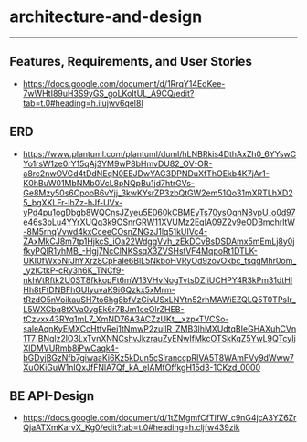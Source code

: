 # architecture-and-design
---
## Features, Requirements, and User Stories
  - https://docs.google.com/document/d/1RrqY14EdKee-7wWHtI89uH3S9yGS_goLKoItUL_A9CQ/edit?tab=t.0#heading=h.ilujwv6qel8l
## ERD
  - https://www.plantuml.com/plantuml/duml/hLNBRkis4DthAxZh0_6YYswCYo1rsW1ze0rY15qAj3YM9wP8bHmvDU82_OV-OR-a8rc2nwOVGd4tDdNEqN0EEJDwYAG3DPNDuXfThOEkb4K7jAr1-K0hBuW01MbNMb0VcL8pNQpBu1jd7htrGVs-Ge8Mzy50s6CpooB6vYjj_3kwKYsrZP3zbQtGW2em51Qo31mXRTLhXD25_bgXKLFr-lhZz-hJf-UVx-yPd4pu1ogDbgb8WQCnsJZyeu5E060kCBMEyTs70ysOqnN8vpU_o0d97e46s3bLu4YYrXUQq3k9OSnrGRW11XVUMz2EqIA09Z2v9eODBmchrltW-8M5rnqVvwd4kxCceeCOsnZNGzJ1lq51kUIVc4-ZAxMkCJ8m7tp1HjkcS_iOa22WdggVvh_zEkDCvBsDSDAmx5mEmLj8y0jfkyPQlR1yhMB_-Hgj7NcCINKSsqX3ZVSHstVF4MqpoRt1DTLK-UKI0fWx5NrJhYXrz8CpFaIe6BlL5NkboHVRyOd9zovOkbc_tsqqMhr0om__yzICtkP-cRy3h6K_TNCf9-nkhVtRftk2U0ST8fkkopFt6mW13VHvNogTvtsDZIiUCHPY4R3kPm31dtHIHh8tFtDNBFhGUIyuvaK9iGQzkx5xMrm-tRzdO5nVoikauSH7to6hg8bfVzGivUSxLNYtn52rhMAWiEZQLQ5T0TPsIr_L5WXCbq8tXVa0ygEk6r7BJm1ceOlrZHEB-tCzvxx43RYq1mL7_XmND76A3ACZzUKt__xzpxTVCSo-saleAqnKyEMXCcHtfvRej1tNmwP2zuilR_ZMB3lhMXUdtqBIeGHAXuhCVn1T7_BNqlz2lO3LxTvnXNNCshvJkzrauZyENwIfMkcOTSkKqZ5YwL9QTcyIjXlDMVURmb8iPwCaqk4-bGDyjBGzNfb7giwaaKi6Kz5kDun5cSlranccpRIVA5T8WAmFVy9dWww7XuOKiGuW1nlQxJfFNlA7Qf_kA_eIAMfOffkgH15d3-1CKzd_0000
## BE API-Design
  - https://docs.google.com/document/d/1tZMgmfCfTIfW_c9nG4jcA3YZ6ZrQjaATXmKarvX_Kg0/edit?tab=t.0#heading=h.cljfw439zik
